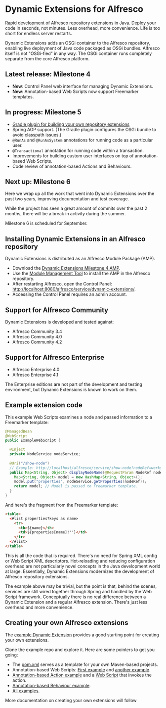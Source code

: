 Dynamic Extensions for Alfresco
===============================

Rapid development of Alfresco repository extensions in Java. Deploy your code in seconds, not minutes. Less overhead, more convenience. Life is too short for endless server restarts.

Dynamic Extensions adds an OSGi container to the Alfresco repository, enabling live deployment of Java code packaged as OSGi bundles. Alfresco itself is not "OSGi-fied" in any way. The OSGi container runs completely separate from the core Alfresco platform.

Latest release: Milestone 4
---------------------------

* **New**: Control Panel web interface for managing Dynamic Extensions.
* **New**: Annotation-based Web Scripts now support Freemarker templates.

In progress: Milestone 5
------------------------

* <a href="https://github.com/lfridael/dynamic-extensions-for-alfresco/wiki/Building-Alfresco-repository-extensions-for-Dynamic-Extensions-using-Gradle">Gradle plugin for building your own repository extensions</a>
* Spring AOP support. (The Gradle plugin configures the OSGi bundle to avoid classpath issues.)
* `@RunAs` and `@RunAsSystem` annotations for running code as a particular user.
* `@Transactional` annotation for running code within a transaction.
* Improvements for building custom user interfaces on top of annotation-based Web Scripts.
* Code review of annotation-based Actions and Behaviours.

Next up: Milestone 6
--------------------

Here we wrap up all the work that went into Dynamic Extensions over the past two years, improving documentation and test coverage.

While the project has seen a great amount of commits over the past 2 months, there will be a break in activity during the summer.

Milestone 6 is scheduled for September.

Installing Dynamic Extensions in an Alfresco repository
-------------------------------------------------------

Dynamic Extensions is distributed as an Alfresco Module Package (AMP).

* Download the <a href="https://github.com/lfridael/dynamic-extensions-for-alfresco/raw/mvn-repo/nl/runnable/alfresco/dynamicextensions/alfresco-module/1.0.0.M4/alfresco-module-1.0.0.M4.amp">Dynamic Extensions Milestone 4 AMP</a>.
* Use the <a href="http://docs.alfresco.com/4.0/index.jsp?topic=%2Fcom.alfresco.enterprise.doc%2Ftasks%2Famp-install.html">Module Management Tool</a> to install the AMP in the Alfresco repository.
* After restarting Alfresco, open the Control Panel: <a href="http://localhost:8080/alfresco/service/dynamic-extensions/">http://localhost:8080/alfresco/service/dynamic-extensions/</a>.
* Accessing the Control Panel requires an admin account.

Support for Alfresco Community
------------------------------

Dynamic Extensions is developed and tested against:

* Alfresco Community 3.4
* Alfresco Community 4.0
* Alfresco Community 4.2

Support for Alfresco Enterprise
-------------------------------

* Alfresco Enterprise 4.0
* Alfresco Enterprise 4.1

The Enterprise editions are not part of the development and testing environment, but Dynamic Extensions is known to work on them.


Example extension code
----------------------

This example Web Scripts examines a node and passed information to a Freemarker template:
```java
@ManagedBean
@WebScript
public ExampleWebScript {

  @Inject
  private NodeService nodeService;
  
  @Uri("/show-node")
  // Example: http://localhost/alfresco/service/show-node?nodeRef=workspace://SpacesStore/12345
  public Map<String, Object> displayNodeName(@RequestParam NodeRef nodeRef) {
    Map<String, Object> model = new HashMap<String, Object>();
    model.put("properties", nodeService.getProperties(nodeRef));    
    return model; // Model is passed to Freemarker template.
  }
}
```

And here's the fragment from the Freemarker template:

```html
<table>
  <#list properties?keys as name>    
    <tr>
      <th>${name}</th>
      <td>${properties[name]!''}</td>
    </tr>
  </#list>
</table>
```


This is all the code that is required. There's no need for Spring XML config or Web Script XML descriptors. Hot-reloading and reducing configuration overhead are not particularly novel concepts in the Java development world at large. Essentially, Dynamic Extensions modernizes the development of Alfresco repository extensions.

The example above may be trivial, but the point is that, behind the scenes, services are still wired together through Spring and handled by the Web Script framework. Conceptually there is no real difference between a Dynamic Extension and a regular Alfresco extension. There's just less overhead and more convenience.

Creating your own Alfresco extensions
-------------------------------------

The <a href="https://github.com/lfridael/example-dynamic-extension">example Dynamic Extension</a> provides a good starting point for creating your own extensions.

Clone the example repo and explore it. Here are some pointers to get you going:

* The <a href="https://github.com/lfridael/example-dynamic-extension/blob/master/pom.xml">pom.xml</a> serves as a template for your own Maven-based projects.
* Annotation-based Web Scripts: <a href="https://github.com/lfridael/example-dynamic-extension/blob/master/src/main/java/nl/runnable/alfresco/examples/CategoriesWebScript.java">First example</a> and <a href="https://github.com/lfridael/example-dynamic-extension/blob/master/src/main/java/nl/runnable/alfresco/examples/HelloWebScript.java">another example</a>.
* <a href="https://github.com/lfridael/example-dynamic-extension/blob/master/src/main/java/nl/runnable/alfresco/examples/ExampleActions.java">Annotation-based Action example</a >  and a <a href="https://github.com/lfridael/example-dynamic-extension/blob/master/src/main/java/nl/runnable/alfresco/examples/SetDescriptionWebScript.java">Web Script</a> that invokes the action.
* <a href="https://github.com/lfridael/example-dynamic-extension/blob/master/src/main/java/nl/runnable/alfresco/examples/ExampleBehaviour.java">Annotation-based Behaviour example</a>.
* <a href="https://github.com/lfridael/example-dynamic-extension/tree/master/src/main/java/nl/runnable/alfresco/examples">All examples</a>.

More documentation on creating your own extensions will follow

